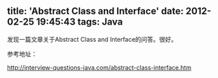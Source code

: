 title: 'Abstract Class and Interface'
date: 2012-02-25 19:45:43
tags: Java
---

发现一篇文章关于Abstract Class and Interface的问答。很好。

参考地址：

http://interview-questions-java.com/abstract-class-interface.htm                                   